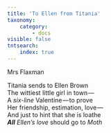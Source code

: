 ```yaml
---
title: 'To Ellen from Titania'
taxonomy:
    category:
        - docs
visible: false
tntsearch:
    index: true
---
```


<div class="author">Mrs Flaxman</div>

Titania sends to Ellen Brown  
The wittiest little girl in town —   
A *six-line* Valentine — to prove  
Her friendship, estimation, love —   
And just to hint that she is loathe  
***All*** *Ellen’s love* should go to *Moth*